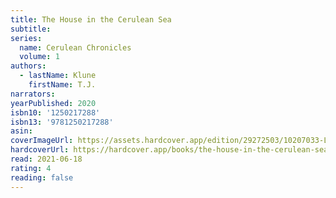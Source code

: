 ```yaml
---
title: The House in the Cerulean Sea
subtitle:
series:
  name: Cerulean Chronicles
  volume: 1
authors:
  - lastName: Klune
    firstName: T.J.
narrators:
yearPublished: 2020
isbn10: '1250217288'
isbn13: '9781250217288'
asin:
coverImageUrl: https://assets.hardcover.app/edition/29272503/10207033-L.jpg
hardcoverUrl: https://hardcover.app/books/the-house-in-the-cerulean-sea/editions/12846449
read: 2021-06-18
rating: 4
reading: false
---
```

